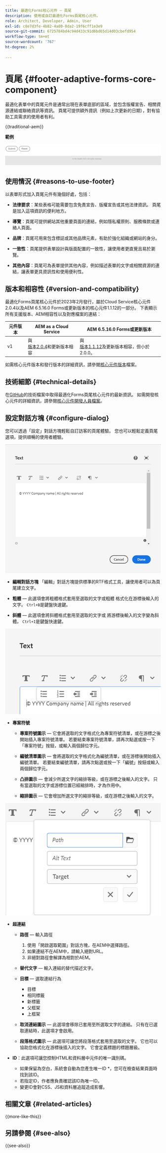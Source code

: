 ```yaml
---
title: 最適化Forms核心元件 — 頁尾
description: 使用或自訂最適化Forms頁尾核心元件。
role: Architect, Developer, Admin, User
exl-id: c8e7d3fe-4b82-4a80-8da2-19f6cff1e3e9
source-git-commit: 6725784bd4c94d433c91d6bd65d14d03cbefd954
workflow-type: tm+mt
source-wordcount: '767'
ht-degree: 2%

---
```



# 頁尾 {#footer-adaptive-forms-core-component}

最適化表單中的頁尾元件是通常出現在表單底部的區域，並包含版權宣告、相關資源連結或聯絡資訊等資訊。 頁尾可提供額外資訊（例如上次更新的日期），對有協助工具需求的使用者有利。

{{traditional-aem}}

**範例**

![範例](/help/adaptive-forms/assets/footer.png)

## 使用情況 {#reasons-to-use-footer}

以表單形式加入頁尾元件有幾個好處，包括：

- **法律要求**：某些表格可能需要包含免責宣告、版權宣告或其他法律資訊。 頁尾是加入這項資訊的便利地方。

- **導覽**：頁尾可提供網站其他重要頁面的連結，例如隱私權原則、服務條款或連絡人頁面。

- **品牌**：頁尾可用來包含標誌或其他品牌元素，有助於強化組織或網站的身分。

- **一致性**：頁尾提供表單設計與版面配置的一致性，讓使用者更直覺且易於瀏覽。

- **其他內容**：頁尾可為表單提供其他內容，例如描述表單的文字或相關資源的連結，讓表單更具資訊性和使用便利性。

## 版本和相容性 {#version-and-compatibility}

最適化Forms頁尾核心元件於2023年2月發行，屬於Cloud Service核心元件2.0.4以及AEM 6.5.16.0 Forms或更新版本的核心元件1.1.12的一部分。 下表顯示所有支援版本、AEM相容性以及對應檔案的連結：

| 元件版本 | AEM as a Cloud Service | AEM 6.5.16.0 Forms或更新版本 |
|---|---|---|
| v1 | 與<br>[版本2.0.4](/help/adaptive-forms/version.md)和更新版本相容 | 與<br>[版本1.1.12](/help/adaptive-forms/version.md)及更新版本相容，但小於2.0.0。 |

如需核心元件版本和發行版本的詳細資訊，請參閱[核心元件版本](/help/adaptive-forms/version.md)檔案。

<!-- ## Sample Component Output {#sample-component-output}

To experience the Accordion Component as well as see examples of its configuration options as well as HTML and JSON output, visit the [Component Library](https://adobe.com/go/aem_cmp_library_accordion). -->

## 技術細節 {#technical-details}

在[GitHub](https://github.com/adobe/aem-core-forms-components/tree/master/ui.af.apps/src/main/content/jcr_root/apps/core/fd/components/form/footer/v1/footer)的技術檔案中取得最適化Forms頁尾核心元件的最新資訊。 如需開發核心元件的詳細資訊，請參閱[核心元件開發人員檔案](/help/developing/overview.md)。


## 設定對話方塊 {#configure-dialog}

您可以透過「設定」對話方塊輕鬆自訂訪客的頁尾體驗。 您也可以輕鬆定義頁尾選項，提供順暢的使用者體驗。

![屬性標籤](/help/adaptive-forms/assets/footer_propertiestab.png)

- **編輯對話方塊**
「編輯」對話方塊提供標準的RTF格式工具，讓使用者可以為頁尾建立文字。

- **粗體** — 此選項會將粗體格式套用至選取的文字或粗體   格式化在游標後輸入的文字。 `Ctrl+B`是鍵盤快速鍵。

- **斜體** — 此選項會將斜體格式套用至選取的文字或   將游標後輸入的文字變為斜體。 `Ctrl+I`是鍵盤快速鍵。

![專案符號選項](/help/adaptive-forms/assets/footer_bullet.png)


- **專案符號**

   - **專案符號圖示** — 它會將選取的文字格式化為專案符號清單，或在游標之後開始插入專案符號清單。 若要結束專案符號清單，請再次點選或按一下「專案符號」按鈕，或輸入兩個歸位字元。

   - **編號清單圖示** — 會將選取的文字格式化為編號清單，或在游標後開始插入編號清單。 若要結束編號清單，請再次點選或按一下「編號」按鈕或輸入兩個歸位字元。

   - **凸排圖示** — 會減少所選文字的縮排等級，或在游標之後輸入的文字。 只有當選取的文字或游標位置已經縮排時，才為作用中。

   - **縮排圖示** — 它會增加所選文字的縮排等級，或在游標之後輸入的文字。

![超連結選項](/help/adaptive-forms/assets/footer_link.png)

- **超連結**

   - **路徑** — 輸入路徑
      1. 使用「開啟選取範圍」對話方塊，在AEM中選擇路徑。
      1. 如果連結不在AEM中，請輸入絕對URL。
      1. 非絕對路徑會解譯為相對於AEM。

   - **替代文字** — 輸入連結的替代描述文字。

   - **目標** — 選取連結行為
      - 目標
      - 相同標籤
      - 新標籤
      - 父框架
      - 上框架

   - **取消連結圖示** — 此選項會移除已套用至所選取文字的連結。 只有在已選取連結時，此選項才會啟用。

   - **段落格式圖示** — 此選項可讓您將段落格式套用至選取的文字。 它也可以協助您格式化在游標後插入的文字。 它會定義標題的標題層級。

- **ID**：此選項可讓您控制HTML和資料層中元件的唯一識別碼。

   - 如果保留為空白，系統會自動為您產生唯一ID *，您可在檢查結果頁面時找到該ID。
   - 若指定ID，作者應負責確認該ID為唯一ID。
   - 變更ID會對CSS、JS和資料層追蹤造成影響。

<!--

## Related article {#related-article}

* [Create a standalone Adaptive Form](https://experienceleague.adobe.com/docs/experience-manager-cloud-service/content/forms/adaptive-forms-authoring/authoring-adaptive-forms-core-components/create-an-adaptive-form-on-forms-cs/creating-adaptive-form-core-components.html)

-->

## 相關文章 {#related-articles}

{{more-like-this}}

## 另請參閱 {#see-also}

{{see-also}}
